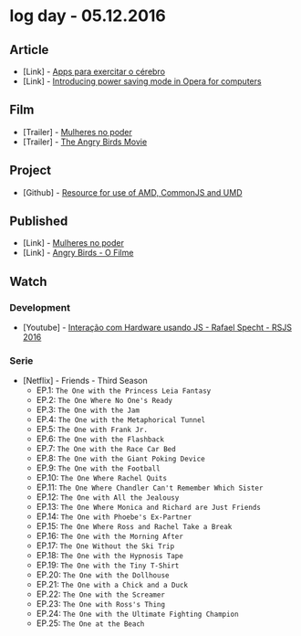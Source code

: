 # log day - 05.12.2016

## Article 

- \[Link\] - [Apps para exercitar o cérebro](https://medium.com/@eminetto/apps-para-exercitar-o-c%C3%A9rebro-26245880cdaf#.9ovrsl1ve)
- \[Link\] - [Introducing power saving mode in Opera for computers](https://www.opera.com/blogs/desktop/2016/05/introducing-power-saving-mode/)


## Film

- \[Trailer\] - [Mulheres no poder](https://youtu.be/kBzT5p7_Trk)
- \[Trailer\] - [The Angry Birds Movie](https://youtu.be/A_nDFqSUlrk)


## Project

- \[Github\] - [Resource for use of AMD, CommonJS and UMD](https://github.com/resource-solutions/resource-amd-commonjs-umd)


## Published 

- \[Link\] - [Mulheres no poder](http://imhomovies.com.br/opinions/em-cartaz/mulheres-no-poder/)
- \[Link\] - [Angry Birds - O Filme](http://imhomovies.com.br/opinions/em-cartaz/angry-birds/)


## Watch

### Development

- \[Youtube\] - [Interação com Hardware usando JS - Rafael Specht - RSJS 2016](https://www.youtube.com/watch?v=p3pvsNoTHOA)

### Serie

- \[Netflix\] - Friends - Third Season
  - EP.1: `The One with the Princess Leia Fantasy`
  - EP.2: `The One Where No One's Ready`
  - EP.3: `The One with the Jam`
  - EP.4: `The One with the Metaphorical Tunnel`
  - EP.5: `The One with Frank Jr.`
  - EP.6: `The One with the Flashback`
  - EP.7: `The One with the Race Car Bed`
  - EP.8: `The One with the Giant Poking Device`
  - EP.9: `The One with the Football`
  - EP.10: `The One Where Rachel Quits`
  - EP.11: `The One Where Chandler Can't Remember Which Sister`
  - EP.12: `The One with All the Jealousy`
  - EP.13: `The One Where Monica and Richard are Just Friends`
  - EP.14: `The One with Phoebe's Ex-Partner`
  - EP.15: `The One Where Ross and Rachel Take a Break`
  - EP.16: `The One with the Morning After`
  - EP.17: `The One Without the Ski Trip`
  - EP.18: `The One with the Hypnosis Tape`
  - EP.19: `The One with the Tiny T-Shirt`
  - EP.20: `The One with the Dollhouse`
  - EP.21: `The One with a Chick and a Duck`
  - EP.22: `The One with the Screamer`
  - EP.23: `The One with Ross's Thing`
  - EP.24: `The One with the Ultimate Fighting Champion`
  - EP.25: `The One at the Beach`
